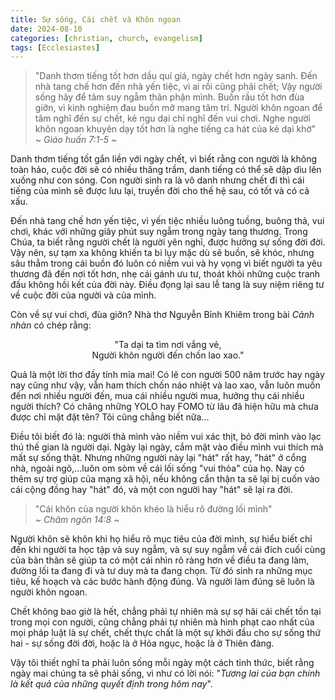 ```yaml
---
title: Sự sống, Cái chết và Khôn ngoan
date: 2024-08-10
categories: [christian, church, evangelism]
tags: [Ecclesiastes]
---
```


>   "Danh thơm tiếng tốt hơn dầu quí giá, ngày chết hơn ngày sanh. Đến nhà tang chế hơn đến nhà yến tiệc, vì ai rồi cũng phải chết; Vậy người sống hãy để tâm suy ngẫm thân phận mình. Buồn rầu tốt hơn đùa giỡn, vì kinh nghiệm đau buồn mở mang tâm trí. Người khôn ngoan để tâm nghĩ đến sự chết, kẻ ngu dại chỉ nghĩ đến vui chơi. Nghe người khôn ngoan khuyên dạy tốt hơn là nghe tiếng ca hát của kẻ dại khờ"  
~ *Giáo huấn 7:1-5* ~

Danh thơm tiếng tốt gắn liền với ngày chết, vì biết rằng con người là không toàn hảo, cuộc đời sẽ có nhiều thăng trầm, danh tiếng có thể sẽ dập dìu lên xuống như con sóng. Con người sinh ra là vô danh nhưng chết đi thì cái tiếng của mình sẽ được lưu lại, truyền đời cho thế hệ sau, có tốt và có cả xấu.

Đến nhà tang chế hơn yến tiệc, vì yến tiệc nhiều luông tuồng, buông thả, vui chơi, khác với những giây phút suy ngẫm trong ngày tang thương. Trong Chúa, ta biết rằng người chết là người yên nghỉ, được hưởng sự sống đời đời. Vậy nên, sự tạm xa không khiến ta bi lụy mặc dù sẽ buồn, sẽ khóc, nhưng sâu thẳm trong cái buồn đó luôn có niềm vui và hy vọng vì biết người ta yêu thương đã đến nơi tốt hơn, nhẹ cái gánh ưu tư, thoát khỏi những cuộc tranh đấu không hồi kết của đời này. Điều đọng lại sau lễ tang là suy niệm riêng tư về cuộc đời của người và của mình.

Còn về sự vui chơi, đùa giỡn? Nhà thơ Nguyễn Bỉnh Khiêm trong bài *Cảnh nhàn* có chép rằng:
<center>"Ta dại ta tìm nơi vắng vẻ, </center> 
<center>Người khôn người đến chốn lao xao." </center>

Quả là một lời thơ đầy tính mỉa mai! Có lẽ con người 500 năm trước hay ngày nay cũng như vậy, vẫn ham thích chốn náo nhiệt và lao xao, vẫn luôn muốn đến nơi nhiều người đến, mua cái nhiều người mua, hưởng thụ cái nhiều người thích? Có chăng những YOLO hay FOMO từ lâu đã hiện hữu mà chưa được chỉ mặt đặt tên? Tôi cũng chẳng biết nữa...

Điều tôi biết đó là: người thả mình vào niềm vui xác thịt, bỏ đời mình vào lạc thú thế gian là người dại. Ngày lại ngày, cắm mặt vào điều mình vui thích mà mất sự sống thật. Nhưng những người này lại "hát" rất hay, "hát" ở cổng nhà, ngoài ngõ,...luôn om sòm về cái lối sống "vui thỏa" của họ. Nay có thêm sự trợ giúp của mạng xã hội, nếu không cẩn thận ta sẽ lại bị cuốn vào cái cộng đồng hay "hát" đó, và một con người hay "hát" sẽ lại ra đời.

> "Cái khôn của người khôn khéo là hiểu rõ đường lối mình"  
~ *Châm ngôn 14:8* ~

Người khôn sẽ khôn khi họ hiểu rõ mục tiêu của đời mình, sự hiểu biết chỉ đến khi người ta học tập và suy ngẫm, và sự suy ngẫm về cái đích cuối cùng của bản thân sẽ giúp ta có một cái nhìn rõ ràng hơn về điều ta đang làm, đường lối ta đang đi và tư duy mà ta đang chọn. Từ đó sinh ra những mục tiêu, kế hoạch và các bước hành động đúng. Và người làm đúng sẽ luôn là người khôn ngoan.

Chết không bao giờ là hết, chẳng phải tự nhiên mà sự sợ hãi cái chết tồn tại trong mọi con người, cũng chẳng phải tự nhiên mà hình phạt cao nhất của mọi pháp luật là sự chết, chết thực chất là một sự khởi đầu cho sự sống thứ hai - sự sống đời đời, hoặc là ở Hỏa ngục, hoặc là ở Thiên đàng. 

Vậy tôi thiết nghĩ ta phải luôn sống mỗi ngày một cách tỉnh thức, biết rằng ngày mai chúng ta sẽ phải sống, vì như có lời nói: "*Tương lai của bạn chính là kết quả của những quyết định trong hôm nay*".

